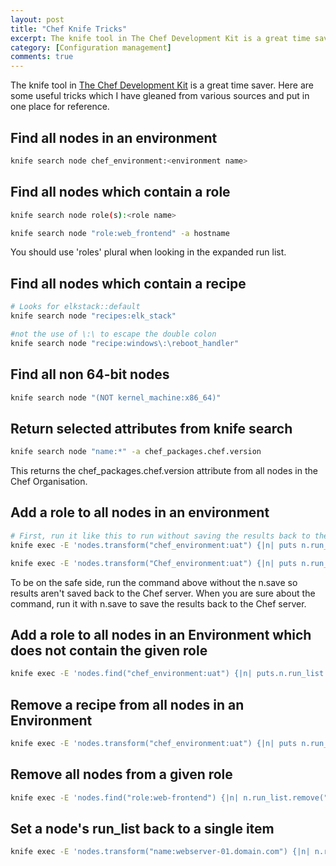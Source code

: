 ```yaml
---
layout: post
title: "Chef Knife Tricks"
excerpt: The knife tool in The Chef Development Kit is a great time saver. Here are some useful tricks which I have gleaned from various sources.
category: [Configuration management]
comments: true
---
```



The knife tool in [The Chef Development Kit](https://downloads.chef.io/chefdk "Chef Development Kit Download") is a great time saver. Here are some useful tricks which I have gleaned from various sources and put in one place for reference.

## Find all nodes in an environment
```bash
knife search node chef_environment:<environment name>
```

## Find all nodes which contain a role
```bash
knife search node role(s):<role name>

knife search node "role:web_frontend" -a hostname
```

You should use 'roles' plural when looking in the expanded run list.

## Find all nodes which contain a recipe
```bash
# Looks for elkstack::default
knife search node "recipes:elk_stack"

#not the use of \:\ to escape the double colon
knife search node "recipe:windows\:\reboot_handler"
```

## Find all non 64-bit nodes
```bash
knife search node "(NOT kernel_machine:x86_64)"
```

## Return selected attributes from knife search
```bash
knife search node "name:*" -a chef_packages.chef.version
```
This returns the chef_packages.chef.version attribute from all nodes in the Chef Organisation.

## Add a role to all nodes in an environment
```bash
# First, run it like this to run without saving the results back to the Chef server.
knife exec -E 'nodes.transform("chef_environment:uat") {|n| puts n.run_list << "role[hosts_file]" }'

knife exec -E 'nodes.transform("Chef_environment:uat") {|n| puts n.run_list << "role[hosts_file]"; n.save}'
```

To be on the safe side, run the command above without the n.save so results aren't saved back to the Chef server. When you are sure
about the command, run it with n.save to save the results back to the Chef server.

## Add a role to all nodes in an Environment which does not contain the given role
```bash
knife exec -E 'nodes.find("chef_environment:uat") {|n| puts.n.run_list << "role[base]" unless n.run_list.include?("role[base]"); n.save }'
```
## Remove a recipe from all nodes in an Environment
```bash
knife exec -E 'nodes.transform("chef_environment:uat") {|n| puts n.run_list.remove("recipe[chef-client::upgrade]""); n.save }'
```

## Remove all nodes from a given role
```bash
knife exec -E 'nodes.find("role:web-frontend") {|n| n.run_list.remove("role(web-frontend)"); n.save }'
```

## Set a node's run_list back to a single item
```bash
knife exec -E 'nodes.transform("name:webserver-01.domain.com") {|n| n.run_list(["role[base]"])}'
```
